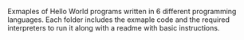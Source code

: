 Exmaples of Hello World programs written in 6 different programming languages. Each folder includes the exmaple code and the required interpreters to run it along with a readme with basic instructions.
